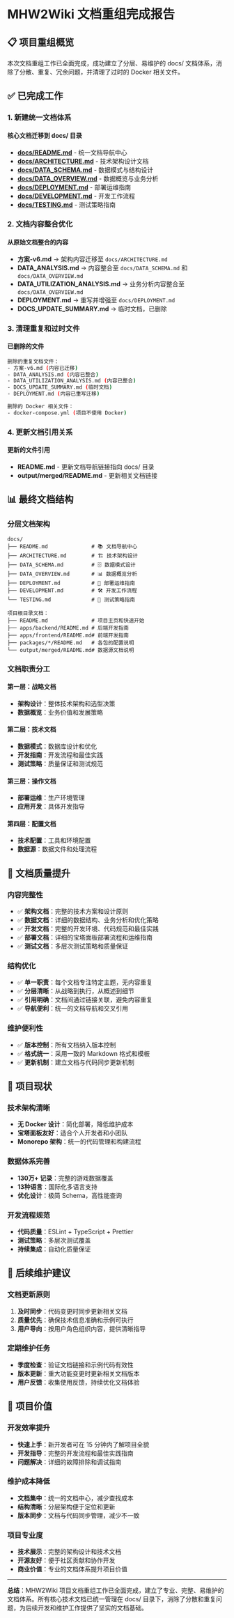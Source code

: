 # MHW2Wiki 文档重组完成报告

## 📋 项目重组概览

本次文档重组工作已全面完成，成功建立了分层、易维护的 docs/ 文档体系，消除了分散、重复、冗余问题，并清理了过时的 Docker 相关文件。

## ✅ 已完成工作

### 1. 新建统一文档体系

#### 核心文档迁移到 docs/ 目录
- **[docs/README.md](./README.md)** - 统一文档导航中心
- **[docs/ARCHITECTURE.md](./ARCHITECTURE.md)** - 技术架构设计文档  
- **[docs/DATA_SCHEMA.md](./DATA_SCHEMA.md)** - 数据模式与结构设计
- **[docs/DATA_OVERVIEW.md](./DATA_OVERVIEW.md)** - 数据概览与业务分析
- **[docs/DEPLOYMENT.md](./DEPLOYMENT.md)** - 部署运维指南
- **[docs/DEVELOPMENT.md](./DEVELOPMENT.md)** - 开发工作流程
- **[docs/TESTING.md](./TESTING.md)** - 测试策略指南

### 2. 文档内容整合优化

#### 从原始文档整合的内容
- **方案-v6.md** → 架构内容迁移至 `docs/ARCHITECTURE.md`
- **DATA_ANALYSIS.md** → 内容整合至 `docs/DATA_SCHEMA.md` 和 `docs/DATA_OVERVIEW.md`
- **DATA_UTILIZATION_ANALYSIS.md** → 业务分析内容整合至 `docs/DATA_OVERVIEW.md`
- **DEPLOYMENT.md** → 重写并增强至 `docs/DEPLOYMENT.md`
- **DOCS_UPDATE_SUMMARY.md** → 临时文档，已删除

### 3. 清理重复和过时文件

#### 已删除的文件
```bash
删除的重复文档文件：
- 方案-v6.md (内容已迁移)
- DATA_ANALYSIS.md (内容已整合)
- DATA_UTILIZATION_ANALYSIS.md (内容已整合)
- DOCS_UPDATE_SUMMARY.md (临时文档)
- DEPLOYMENT.md (内容已重写迁移)

删除的 Docker 相关文件：
- docker-compose.yml (项目不使用 Docker)
```

### 4. 更新文档引用关系

#### 更新的文件引用
- **README.md** - 更新文档导航链接指向 docs/ 目录
- **output/merged/README.md** - 更新相关文档链接

## 📊 最终文档结构

### 分层文档架构

```
docs/
├── README.md              # 📚 文档导航中心
├── ARCHITECTURE.md        # 🏗️ 技术架构设计
├── DATA_SCHEMA.md         # 🗄️ 数据模式设计
├── DATA_OVERVIEW.md       # 📊 数据概览分析
├── DEPLOYMENT.md          # 🚀 部署运维指南
├── DEVELOPMENT.md         # 🛠️ 开发工作流程
└── TESTING.md             # 🧪 测试策略指南

项目根目录文档：
├── README.md              # 项目主页和快速开始
├── apps/backend/README.md # 后端开发指南
├── apps/frontend/README.md# 前端开发指南
├── packages/*/README.md   # 各包的配置说明
└── output/merged/README.md# 数据源文档说明
```

### 文档职责分工

#### 第一层：战略文档
- **架构设计**：整体技术架构和选型决策
- **数据概览**：业务价值和发展策略

#### 第二层：技术文档  
- **数据模式**：数据库设计和优化
- **开发指南**：开发流程和最佳实践
- **测试策略**：质量保证和测试规范

#### 第三层：操作文档
- **部署运维**：生产环境管理
- **应用开发**：具体开发指导

#### 第四层：配置文档
- **技术配置**：工具和环境配置
- **数据源**：数据文件和处理流程

## 🎯 文档质量提升

### 内容完整性
- ✅ **架构文档**：完整的技术方案和设计原则
- ✅ **数据文档**：详细的数据结构、业务分析和优化策略  
- ✅ **开发文档**：完整的开发环境、代码规范和最佳实践
- ✅ **部署文档**：详细的宝塔面板部署流程和运维指南
- ✅ **测试文档**：多层次测试策略和质量保证

### 结构优化
- ✅ **单一职责**：每个文档专注特定主题，无内容重复
- ✅ **分层清晰**：从战略到执行，从概述到细节
- ✅ **引用明确**：文档间通过链接关联，避免内容重复
- ✅ **导航便利**：统一的文档导航和交叉引用

### 维护便利性
- ✅ **版本控制**：所有文档纳入版本控制
- ✅ **格式统一**：采用一致的 Markdown 格式和模板
- ✅ **更新机制**：建立文档与代码同步更新机制

## 🚀 项目现状

### 技术架构清晰
- **无 Docker 设计**：简化部署，降低维护成本
- **宝塔面板友好**：适合个人开发者和小团队
- **Monorepo 架构**：统一的代码管理和构建流程

### 数据体系完善
- **130万+ 记录**：完整的游戏数据覆盖
- **13种语言**：国际化多语言支持
- **优化设计**：极简 Schema，高性能查询

### 开发流程规范
- **代码质量**：ESLint + TypeScript + Prettier
- **测试策略**：多层次测试覆盖
- **持续集成**：自动化质量保证

## 📝 后续维护建议

### 文档更新原则
1. **及时同步**：代码变更时同步更新相关文档
2. **质量优先**：确保技术信息准确和示例可执行
3. **用户导向**：按用户角色组织内容，提供清晰指导

### 定期维护任务
- **季度检查**：验证文档链接和示例代码有效性
- **版本更新**：重大功能变更时更新相关文档版本
- **用户反馈**：收集使用反馈，持续优化文档体验

## 🎉 项目价值

### 开发效率提升
- **快速上手**：新开发者可在 15 分钟内了解项目全貌
- **开发指导**：完整的开发流程和最佳实践指南
- **问题解决**：详细的故障排除和调试指南

### 维护成本降低
- **文档集中**：统一的文档中心，减少查找成本
- **结构清晰**：分层架构便于定位和更新
- **版本同步**：文档与代码同步管理，减少不一致

### 项目专业度
- **技术展示**：完整的架构设计和技术文档
- **开源友好**：便于社区贡献和协作开发
- **商业价值**：专业的文档体系提升项目价值

---

**总结**：MHW2Wiki 项目文档重组工作已全面完成，建立了专业、完整、易维护的文档体系。所有核心技术文档已统一管理在 docs/ 目录下，消除了分散和重复问题，为后续开发和维护工作提供了坚实的文档基础。
